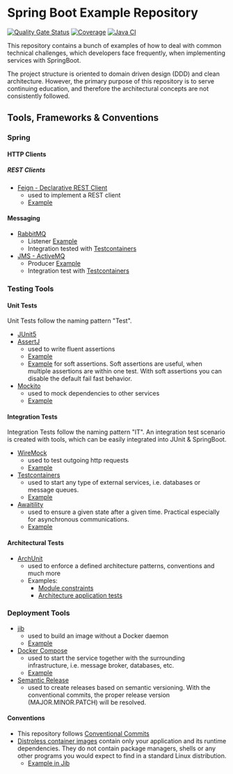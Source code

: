 # Spring Boot Example Repository

[![Quality Gate Status](https://sonarcloud.io/api/project_badges/measure?project=step-beyond_spring-boot-examples&metric=alert_status)](https://sonarcloud.io/summary/new_code?id=step-beyond_spring-boot-examples)
[![Coverage](https://sonarcloud.io/api/project_badges/measure?project=step-beyond_spring-boot-examples&metric=coverage)](https://sonarcloud.io/summary/new_code?id=step-beyond_spring-boot-examples)
[![Java CI](https://github.com/step-beyond/spring-boot-examples/actions/workflows/build.yaml/badge.svg)](https://github.com/step-beyond/spring-boot-examples/actions/workflows/build.yaml)

This repository contains a bunch of examples of how to deal with common 
technical challenges, which developers face frequently, when implementing services 
with SpringBoot.

The project structure is oriented to domain driven design (DDD) and clean architecture.
However, the primary purpose of this repository is to serve continuing education, and 
therefore the architectural concepts are not consistently followed.

## Tools, Frameworks & Conventions

### Spring

#### HTTP Clients

##### REST Clients

* [Feign - Declarative REST Client](https://cloud.spring.io/spring-cloud-netflix/multi/multi_spring-cloud-feign.html)
  * used to implement a REST client
  * [Example](infrastructure-petstore-rest-client/src/main/java/today/stepbeyond/examples/springbootexamples/infrastructure/gateways/api/PetStoreApi.java)

#### Messaging

* [RabbitMQ](https://www.rabbitmq.com/)
  * Listener [Example](infrastructure-pet-registration-rabbitmq-listener/src/main/java/today/stepbeyond/examples/springbootxamples/infrastructure/rabbitmq/RabbitMqListener.java)
  * Integration tested with [Testcontainers](infrastructure-pet-registration-rabbitmq-listener/src/test/java/today/stepbeyond/examples/springbootxamples/infrastructure/rabbitmq/RabbitMqListenerIT.java)
* [JMS - ActiveMQ](https://activemq.apache.org/)
  * Producer [Example](infrastructure-pet-jms/src/main/java/today/stepbeyond/examples/springbootexamples/infrastructure/jms/pet/event/JmsPetEventPublisher.java)
  * Integration test with [Testcontainers](application/src/test/java/today/stepbeyond/examples/springbootexamples/application/domain/BirthOfDogIT.java)

### Testing Tools

#### Unit Tests

Unit Tests follow the naming pattern "<TestName>Test". 

* [JUnit5](https://junit.org/junit5/docs/current/user-guide/)
* [AssertJ](https://assertj.github.io/doc/) 
  * used to write fluent assertions
  * [Example](domain/src/test/java/today/stepbeyond/examples/springbootexamples/domain/usecases/DogUseCasesTest.java#L74-L76)
  * [Example](application/src/test/java/today/stepbeyond/examples/springbootexamples/application/domain/BirthOfDogIT.java#L69-L83) for soft assertions. Soft assertions are useful, when multiple assertions are within one test. With soft assertions you can disable the default fail fast behavior.
* [Mockito](https://site.mockito.org/)
  * used to mock dependencies to other services
  * [Example](domain/src/test/java/today/stepbeyond/examples/springbootexamples/domain/usecases/DogUseCasesTest.java)

#### Integration Tests

Integration Tests follow the naming pattern "<TestName>IT". An integration test scenario is created with tools, which 
can be easily integrated into JUnit & SpringBoot.

* [WireMock](https://wiremock.org/) 
  * used to test outgoing http requests
  * [Example](infrastructure-petstore-rest-client/src/test/java/today/stepbeyond/examples/springbootexamples/infrastructure/gateways/PetStoreRestClientIT.java)
* [Testcontainers](https://www.testcontainers.org/) 
  * used to start any type of external services, i.e. databases or message queues.
  * [Example](application/src/test/java/today/stepbeyond/examples/springbootexamples/application/domain/BirthOfDogIT.java#L40-L42)
* [Awaitility](http://www.awaitility.org/)
  * used to ensure a given state after a given time. Practical especially for asynchronous communications.
  * [Example](application/src/test/java/today/stepbeyond/examples/springbootexamples/application/domain/BirthOfDogIT.java#L87-L94)

#### Architectural Tests

* [ArchUnit](https://github.com/TNG/ArchUnit/tree/main)
  * used to enforce a defined architecture patterns, conventions and much more
  * Examples:
    * [Module constraints](domain/src/test/java/today/stepbeyond/examples/springbootexamples/domain/ArchitecturalTest.java)
    * [Architecture application tests](application/src/test/java/today/stepbeyond/examples/springbootexamples/ArchTests.java)

### Deployment Tools

* [jib](https://github.com/GoogleContainerTools/jib/)
  * used to build an image without a Docker daemon
  * [Example](application/build.gradle#L31-38)
* [Docker Compose](https://docs.docker.com/compose/)
  * used to start the service together with the surrounding infrastructure, i.e. message broker, databases, etc.
  * [Example](docker-compose.yml)
* [Semantic Release](https://github.com/semantic-release/semantic-release)
  * used to create releases based on semantic versioning. With the conventional commits, the proper release version (MAJOR.MINOR.PATCH)
    will be resolved.

#### Conventions

* This repository follows [Conventional Commits](https://www.conventionalcommits.org/en/v1.0.0-beta.4/)
* [Distroless container images](https://github.com/GoogleContainerTools/distroless) contain only your
  application and its runtime dependencies. They do not contain package managers, shells or any other
  programs you would expect to find in a standard Linux distribution.
  * [Example in Jib](application/build.gradle#L34) 
